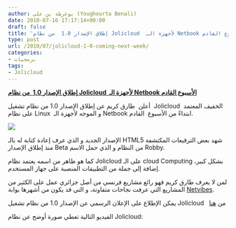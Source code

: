 ```yaml
---
author: يوغرطة بن علي (Youghourta Benali)
date: 2010-07-16 17:17:14+00:00
draft: false
title: 'إطلاق الإصدار 1.0  من نظام Jolicloud  لأجهزة الـ Netbook الأسبوع القادم  '
type: post
url: /2010/07/jolicloud-1-0-coming-next-week/
categories:
- برمجيات
tags:
- Jolicloud
---
```


**[إطلاق الإصدار 1.0  من نظام Jolicloud  لأجهزة الـ Netbook الأسبوع القادم](https://www.it-scoop.com/2010/07/jolicloud-1-0-coming-next-week)**




أعلن  طارق كريم عن إطلاق الإصدار 1.0 من نظام تشغيل  Jolicloud  الخفيف المعتمد على نظام Linux  و الموجه لأجهزة الـ Netbook ابتداءً من الأسبوع  القادم.




[![](http://www.jolicloud.com/blog/wp-content/uploads/2010/07/jolicloud-launcher.png  )
](https://www.it-scoop.com/2010/07/jolicloud-1-0-coming-next-week)


الإصدار الجديد و الذي عرف إعادة كتابة له بالـ HTML5 شهد بعض الترقيعات المكتشفة منذ إطلاق الإصدار Beta من النظام و الذي حمل الاسم Robby.

كما هو ظاهر من اسمه يعتمد نظام Jolicloud على الـ cloud Computing بشكل كبير، إضافة إلى جملة من التطبيقات المنصبة على جهاز المستخدم.

لمن لا يعرف طارق كريم فهو رائع مشاريع فرنسي من أصل جزائري عمل على الكثير من المشاريع التي عرفت نجاحات متفاوتة، و التي قد يكون من أشهرها بوابة [Netvibes](http://www.netvibes.com/).

يمكن الإطلاع على الإعلان الرسمي عن الإصدار 1.0 من نظام تشغيل Jolicloud   من [هنا](http://www.jolicloud.com/blog/2010/07/09/its-coming-we-will-start-upgrading-existing-users-to-jolicloud-10-next-week/)

الفيديو التالية تعطي صورة أوضح عن نظام Jolicloud:

<!-- more -->



<object classid="clsid:d27cdb6e-ae6d-11cf-96b8-444553540000" width="640" codebase="http://download.macromedia.com/pub/shockwave/cabs/flash/swflash.cab#version=6,0,40,0" height="385"><embed src="http://www.youtube.com/v/xKhsUBJ5ocg&hl=fr_FR&fs=1" allowscriptaccess="always" height="385" width="640" allowfullscreen="true" type="application/x-shockwave-flash"></embed></object>
